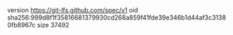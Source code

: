 version https://git-lfs.github.com/spec/v1
oid sha256:999d8f1f35816681379930cd268a859f41fde39e346b1d44af3c31380fb8967c
size 37492
